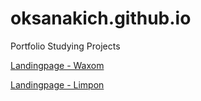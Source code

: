 # oksanakich.github.io
Portfolio Studying Projects

[Landingpage - Waxom](https://oksanakich.github.io/Waxom/ "2nd Studying Project")

[Landingpage - Limpon](https://oksanakich.github.io/Limbon/ "1st studying project.Landingpage.")
